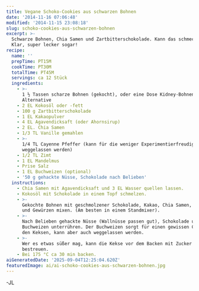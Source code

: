 ```yaml
---
title: Vegane Schoko-Cookies aus schwarzen Bohnen
date: '2014-11-16 07:06:48'
modified: '2014-11-15 23:08:18'
slug: schoko-cookies-aus-schwarzen-bohnen
excerpt: >-
  Schwarze Bohnen, Chia Samen und Zartbitterschokolade. Kann das schmecken?
  Klar, super lecker sogar!
recipe:
  name: ''
  prepTime: PT15M
  cookTime: PT30M
  totalTime: PT45M
  servings: ca 12 Stück
  ingredients:
    - >-
      1 ½ Tassen scharze Bohnen (gekocht), oder eine Dose Kidney-Bohnen als
      Alternative
    - 2 EL Kokosöl oder -fett
    - 100 g Zartbitterschokolade
    - 1 EL Kakaopulver
    - 4 EL Agavendicksaft (oder Ahornsirup)
    - 2 EL. Chia Samen
    - 1/3 TL Vanille gemahlen
    - >-
      1/4 TL Cayenne Pfeffer (kann für die weniger Experimentierfreudigen auch
      weggelassen werden)
    - 1/2 TL Zimt
    - 1 EL Mandelmus
    - Prise Salz
    - 1 EL Buchweizen (optional)
    - '50 g gehackte Nüsse, Schokolade nach Belieben'
  instructions:
    - Chia Samen mit Agavendicksaft und 3 EL Wasser quellen lassen.
    - Kokosöl mit Schokolade in einem Topf schmelzen.
    - >-
      Gekochte Bohnen mit geschmolzener Schokolade, Kakao, Chia Samen, Mandelmus
      und Gewürzen mixen. (Am besten in einem Standmixer).
    - >-
      Nach Belieben gehackte Nüsse (Wallnüsse passen gut), Schokolade und
      Buchweizen unterrühren. Der Buchweizen sorgt für einen gewissen Crunch in
      den Keksen, kann aber auch weggelassen werden.
    - >-
      Wer es etwas süßer mag, kann die Kekse vor dem Backen mit Zucker
      bestreuen.
    - Bei 175 °C ca 30 min backen.
aiGeneratedDate: '2025-09-04T12:25:04.620Z'
featuredImage: ai/ai-schoko-cookies-aus-schwarzen-bohnen.jpg
---
```


\-JL
